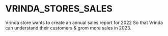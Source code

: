 # VRINDA_STORES_SALES
Vrinda store wants to create  an annual sales report for 2022 So that Vrinda can understand their customers &amp; grom more sales in 2023.
